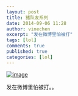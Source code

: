 ```yaml
---
layout: post
title: 猪队友系列
date: 2014-09-06 11:28
author: vinechen
excerpt: "发在微博里怕被打"
tags: [lol]
comments: true
published: true
categories: [lol]
---
```

<a href="http://riddlelike.com/wp-content/uploads/2014/09/wpid-screenshot_2014-09-05-19-06-04.png"><img title="Screenshot_2014-09-05-19-06-04.png" class="alignnone size-full" alt="image" src="http://riddlelike.com/wp-content/uploads/2014/09/wpid-screenshot_2014-09-05-19-06-04.png" /></a>



发在微博里怕被打。。

